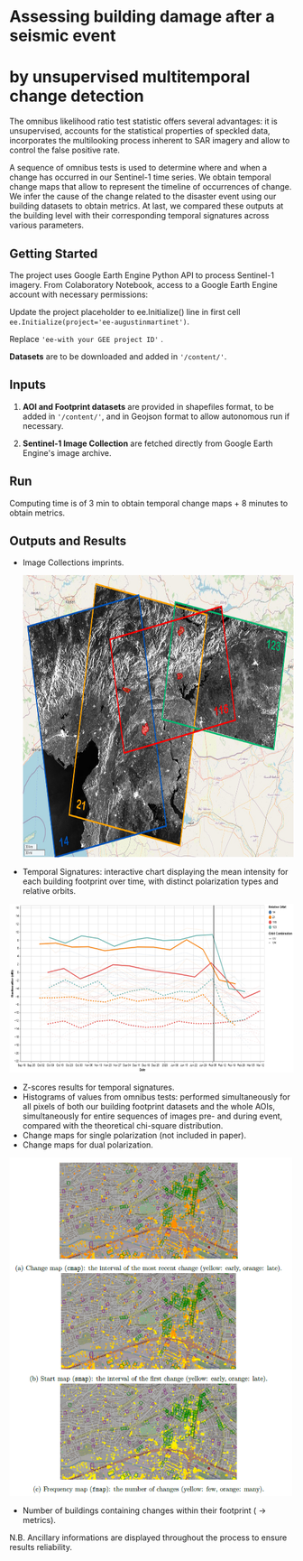# Assessing building damage after a seismic event
# by unsupervised multitemporal change detection

The omnibus likelihood ratio test statistic offers several advantages: it is unsupervised, accounts for the statistical properties of speckled data, incorporates the multilooking process inherent to SAR imagery and allow to control the false positive rate.

A sequence of omnibus tests is used to determine where and when a change has occurred in our Sentinel-1 time series. We obtain temporal change maps that allow to represent the timeline of occurrences of change. We infer the cause of the change related to the disaster event using our building datasets to obtain metrics. At last, we compared these outputs at the building level with their corresponding temporal signatures across various parameters.

## Getting Started

The project uses Google Earth Engine Python API to process Sentinel-1 imagery. 
From Colaboratory Notebook, access to a Google Earth Engine account with necessary permissions:

Update the project placeholder to ee.Initialize() line in first cell 
`ee.Initialize(project='ee-augustinmartinet')`.

Replace `'ee-with your GEE project ID'` .

**Datasets** are to be downloaded and added in `'/content/'`.


## Inputs

1. **AOI and Footprint datasets** are provided in shapefiles format, to be added in `'/content/'`, and in Geojson format to allow autonomous run if necessary.

2. **Sentinel-1 Image Collection** are fetched directly from Google Earth Engine's image archive.


## Run

Computing time is of 3 min to obtain temporal change maps + 8 minutes to obtain metrics. 


## Outputs and Results
- Image Collections imprints.
 
  <img src="https://github.com/Augustin-Ma/AssessingDamage/blob/6394272c1c23fc889875d8391780b277cd5a4370/unsupervised-CD-SAR/fig/Imprints_Frames.jpg" alt="aois"  height="500">
  
- Temporal Signatures: interactive chart displaying the mean intensity for each building footprint over time, with distinct polarization types and relative orbits.

 <img src="https://github.com/Augustin-Ma/AssessingDamage/blob/a30e94f5ea5a27df352e0b2f33c59c811bdc49a5/unsupervised-CD-SAR/fig/signatures2.png" alt="signatures"  height="300">

- Z-scores results for temporal signatures.
- Histograms of values from omnibus tests: performed simultaneously for all pixels of both our building footprint datasets and the whole AOIs, simultaneously for entire sequences of images pre- and during event, compared with the theoretical chi-square distribution.
- Change maps for single polarization (not included in paper).
- Change maps for dual polarization.

 <img src="https://github.com/Augustin-Ma/AssessingDamage/blob/d04e44fa7dcfa137f7949709f6483fce6388df4c/unsupervised-CD-SAR/fig/change_maps.png" alt="cmaps"  height="600">

- Number of buildings containing changes within their footprint ( -> metrics).

N.B. Ancillary informations are displayed throughout the process to ensure results reliability.
